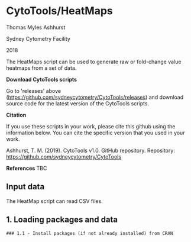 # CytoTools/HeatMaps

Thomas Myles Ashhurst

Sydney Cytometry Facility

2018

The HeatMaps script can be used to generate raw or fold-change value heatmaps from a set of data.

**Download CytoTools scripts**

Go to 'releases' above (https://github.com/sydneycytometry/CytoTools/releases) and download source code for the latest version of the CytoTools scripts.

**Citation**

If you use these scripts in your work, please cite this github using the information below. You can cite the specific version that you used in your work.

Ashhurst, T. M. (2019). CytoTools v1.0. GitHub repository. Repository: https://github.com/sydneycytometry/CytoTools

**References**
TBC

## Input data

The HeatMap script can read CSV files.

## 1. Loading packages and data


    ### 1.1 - Install packages (if not already installed) from CRAN
            
            
